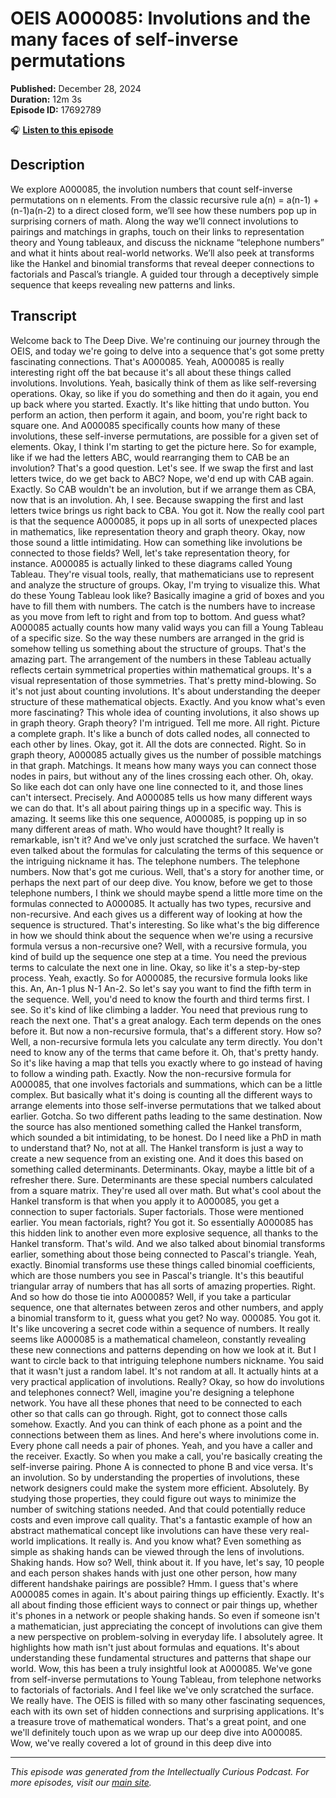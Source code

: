 # OEIS A000085: Involutions and the many faces of self-inverse permutations

**Published:** December 28, 2024  
**Duration:** 12m 3s  
**Episode ID:** 17692789

🎧 **[Listen to this episode](https://intellectuallycurious.buzzsprout.com/2529712/episodes/17692789-oeis-a000085-involutions-and-the-many-faces-of-self-inverse-permutations)**

## Description

We explore A000085, the involution numbers that count self-inverse permutations on n elements. From the classic recursive rule a(n) = a(n-1) + (n-1)a(n-2) to a direct closed form, we’ll see how these numbers pop up in surprising corners of math. Along the way we’ll connect involutions to pairings and matchings in graphs, touch on their links to representation theory and Young tableaux, and discuss the nickname “telephone numbers” and what it hints about real-world networks. We’ll also peek at transforms like the Hankel and binomial transforms that reveal deeper connections to factorials and Pascal’s triangle. A guided tour through a deceptively simple sequence that keeps revealing new patterns and links. 

## Transcript

Welcome back to The Deep Dive. We're continuing our journey through the OEIS, and today we're going to delve into a sequence that's got some pretty fascinating connections. That's A000085. Yeah, A000085 is really interesting right off the bat because it's all about these things called involutions. Involutions. Yeah, basically think of them as like self-reversing operations. Okay, so like if you do something and then do it again, you end up back where you started. Exactly. It's like hitting that undo button. You perform an action, then perform it again, and boom, you're right back to square one. And A000085 specifically counts how many of these involutions, these self-inverse permutations, are possible for a given set of elements. Okay, I think I'm starting to get the picture here. So for example, like if we had the letters ABC, would rearranging them to CAB be an involution? That's a good question. Let's see. If we swap the first and last letters twice, do we get back to ABC? Nope, we'd end up with CAB again. Exactly. So CAB wouldn't be an involution, but if we arrange them as CBA, now that is an involution. Ah, I see. Because swapping the first and last letters twice brings us right back to CBA. You got it. Now the really cool part is that the sequence A000085, it pops up in all sorts of unexpected places in mathematics, like representation theory and graph theory. Okay, now those sound a little intimidating. How can something like involutions be connected to those fields? Well, let's take representation theory, for instance. A000085 is actually linked to these diagrams called Young Tableau. They're visual tools, really, that mathematicians use to represent and analyze the structure of groups. Okay, I'm trying to visualize this. What do these Young Tableau look like? Basically imagine a grid of boxes and you have to fill them with numbers. The catch is the numbers have to increase as you move from left to right and from top to bottom. And guess what? A000085 actually counts how many valid ways you can fill a Young Tableau of a specific size. So the way these numbers are arranged in the grid is somehow telling us something about the structure of groups. That's the amazing part. The arrangement of the numbers in these Tableau actually reflects certain symmetrical properties within mathematical groups. It's a visual representation of those symmetries. That's pretty mind-blowing. So it's not just about counting involutions. It's about understanding the deeper structure of these mathematical objects. Exactly. And you know what's even more fascinating? This whole idea of counting involutions, it also shows up in graph theory. Graph theory? I'm intrigued. Tell me more. All right. Picture a complete graph. It's like a bunch of dots called nodes, all connected to each other by lines. Okay, got it. All the dots are connected. Right. So in graph theory, A000085 actually gives us the number of possible matchings in that graph. Matchings. It means how many ways you can connect those nodes in pairs, but without any of the lines crossing each other. Oh, okay. So like each dot can only have one line connected to it, and those lines can't intersect. Precisely. And A000085 tells us how many different ways we can do that. It's all about pairing things up in a specific way. This is amazing. It seems like this one sequence, A000085, is popping up in so many different areas of math. Who would have thought? It really is remarkable, isn't it? And we've only just scratched the surface. We haven't even talked about the formulas for calculating the terms of this sequence or the intriguing nickname it has. The telephone numbers. The telephone numbers. Now that's got me curious. Well, that's a story for another time, or perhaps the next part of our deep dive. You know, before we get to those telephone numbers, I think we should maybe spend a little more time on the formulas connected to A000085. It actually has two types, recursive and non-recursive. And each gives us a different way of looking at how the sequence is structured. That's interesting. So like what's the big difference in how we should think about the sequence when we're using a recursive formula versus a non-recursive one? Well, with a recursive formula, you kind of build up the sequence one step at a time. You need the previous terms to calculate the next one in line. Okay, so like it's a step-by-step process. Yeah, exactly. So for A000085, the recursive formula looks like this. An, An-1 plus N-1 An-2. So let's say you want to find the fifth term in the sequence. Well, you'd need to know the fourth and third terms first. I see. So it's kind of like climbing a ladder. You need that previous rung to reach the next one. That's a great analogy. Each term depends on the ones before it. But now a non-recursive formula, that's a different story. How so? Well, a non-recursive formula lets you calculate any term directly. You don't need to know any of the terms that came before it. Oh, that's pretty handy. So it's like having a map that tells you exactly where to go instead of having to follow a winding path. Exactly. Now the non-recursive formula for A000085, that one involves factorials and summations, which can be a little complex. But basically what it's doing is counting all the different ways to arrange elements into those self-inverse permutations that we talked about earlier. Gotcha. So two different paths leading to the same destination. Now the source has also mentioned something called the Hankel transform, which sounded a bit intimidating, to be honest. Do I need like a PhD in math to understand that? No, not at all. The Hankel transform is just a way to create a new sequence from an existing one. And it does this based on something called determinants. Determinants. Okay, maybe a little bit of a refresher there. Sure. Determinants are these special numbers calculated from a square matrix. They're used all over math. But what's cool about the Hankel transform is that when you apply it to A000085, you get a connection to super factorials. Super factorials. Those were mentioned earlier. You mean factorials, right? You got it. So essentially A000085 has this hidden link to another even more explosive sequence, all thanks to the Hankel transform. That's wild. And we also talked about binomial transforms earlier, something about those being connected to Pascal's triangle. Yeah, exactly. Binomial transforms use these things called binomial coefficients, which are those numbers you see in Pascal's triangle. It's this beautiful triangular array of numbers that has all sorts of amazing properties. Right. And so how do those tie into A000085? Well, if you take a particular sequence, one that alternates between zeros and other numbers, and apply a binomial transform to it, guess what you get? No way. 000085. You got it. It's like uncovering a secret code within a sequence of numbers. It really seems like A000085 is a mathematical chameleon, constantly revealing these new connections and patterns depending on how we look at it. But I want to circle back to that intriguing telephone numbers nickname. You said that it wasn't just a random label. It's not random at all. It actually hints at a very practical application of involutions. Really? Okay, so how do involutions and telephones connect? Well, imagine you're designing a telephone network. You have all these phones that need to be connected to each other so that calls can go through. Right, got to connect those calls somehow. Exactly. And you can think of each phone as a point and the connections between them as lines. And here's where involutions come in. Every phone call needs a pair of phones. Yeah, and you have a caller and the receiver. Exactly. So when you make a call, you're basically creating the self-inverse pairing. Phone A is connected to phone B and vice versa. It's an involution. So by understanding the properties of involutions, these network designers could make the system more efficient. Absolutely. By studying those properties, they could figure out ways to minimize the number of switching stations needed. And that could potentially reduce costs and even improve call quality. That's a fantastic example of how an abstract mathematical concept like involutions can have these very real-world implications. It really is. And you know what? Even something as simple as shaking hands can be viewed through the lens of involutions. Shaking hands. How so? Well, think about it. If you have, let's say, 10 people and each person shakes hands with just one other person, how many different handshake pairings are possible? Hmm. I guess that's where A000085 comes in again. It's about pairing things up efficiently. Exactly. It's all about finding those efficient ways to connect or pair things up, whether it's phones in a network or people shaking hands. So even if someone isn't a mathematician, just appreciating the concept of involutions can give them a new perspective on problem-solving in everyday life. I absolutely agree. It highlights how math isn't just about formulas and equations. It's about understanding these fundamental structures and patterns that shape our world. Wow, this has been a truly insightful look at A000085. We've gone from self-inverse permutations to Young Tableau, from telephone networks to factorials of factorials. And I feel like we've only scratched the surface. We really have. The OEIS is filled with so many other fascinating sequences, each with its own set of hidden connections and surprising applications. It's a treasure trove of mathematical wonders. That's a great point, and one we'll definitely touch upon as we wrap up our deep dive into A000085. Wow, we've really covered a lot of ground in this deep dive into

---
*This episode was generated from the Intellectually Curious Podcast. For more episodes, visit our [main site](https://intellectuallycurious.buzzsprout.com).*
